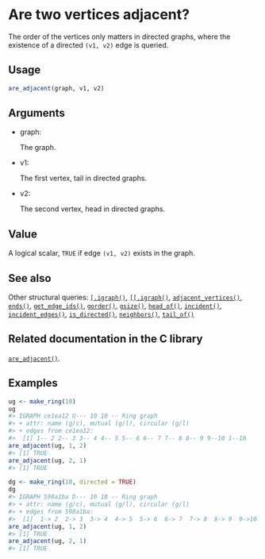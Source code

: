 # Are two vertices adjacent?

The order of the vertices only matters in directed graphs, where the
existence of a directed `(v1, v2)` edge is queried.

## Usage

``` r
are_adjacent(graph, v1, v2)
```

## Arguments

- graph:

  The graph.

- v1:

  The first vertex, tail in directed graphs.

- v2:

  The second vertex, head in directed graphs.

## Value

A logical scalar, `TRUE` if edge `(v1, v2)` exists in the graph.

## See also

Other structural queries:
[`[.igraph()`](https://r.igraph.org/reference/sub-.igraph.md),
[`[[.igraph()`](https://r.igraph.org/reference/sub-sub-.igraph.md),
[`adjacent_vertices()`](https://r.igraph.org/reference/adjacent_vertices.md),
[`ends()`](https://r.igraph.org/reference/ends.md),
[`get_edge_ids()`](https://r.igraph.org/reference/get_edge_ids.md),
[`gorder()`](https://r.igraph.org/reference/gorder.md),
[`gsize()`](https://r.igraph.org/reference/gsize.md),
[`head_of()`](https://r.igraph.org/reference/head_of.md),
[`incident()`](https://r.igraph.org/reference/incident.md),
[`incident_edges()`](https://r.igraph.org/reference/incident_edges.md),
[`is_directed()`](https://r.igraph.org/reference/is_directed.md),
[`neighbors()`](https://r.igraph.org/reference/neighbors.md),
[`tail_of()`](https://r.igraph.org/reference/tail_of.md)

## Related documentation in the C library

[`are_adjacent()`](https://igraph.org/c/html/latest/igraph-Structural.html#igraph_are_adjacent).

## Examples

``` r
ug <- make_ring(10)
ug
#> IGRAPH ce1ea12 U--- 10 10 -- Ring graph
#> + attr: name (g/c), mutual (g/l), circular (g/l)
#> + edges from ce1ea12:
#>  [1] 1-- 2 2-- 3 3-- 4 4-- 5 5-- 6 6-- 7 7-- 8 8-- 9 9--10 1--10
are_adjacent(ug, 1, 2)
#> [1] TRUE
are_adjacent(ug, 2, 1)
#> [1] TRUE

dg <- make_ring(10, directed = TRUE)
dg
#> IGRAPH 598a1ba D--- 10 10 -- Ring graph
#> + attr: name (g/c), mutual (g/l), circular (g/l)
#> + edges from 598a1ba:
#>  [1]  1-> 2  2-> 3  3-> 4  4-> 5  5-> 6  6-> 7  7-> 8  8-> 9  9->10 10-> 1
are_adjacent(ug, 1, 2)
#> [1] TRUE
are_adjacent(ug, 2, 1)
#> [1] TRUE
```
